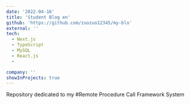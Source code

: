 ```yaml
---
date: '2022-04-16'
title: 'Student Blog en'
github: 'https://github.com/zuozuo12345/my-blo'
external: ''
tech:
  - Next.js
  - TypeScript
  - MySQL
  - React.js
  - 

company: ''
showInProjects: true
---
```

Repository dedicated to my #Remote Procedure Call Framework System
